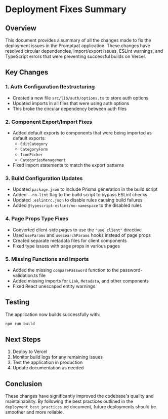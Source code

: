 # Deployment Fixes Summary

## Overview

This document provides a summary of all the changes made to fix the deployment issues in the Promptaat application. These changes have resolved circular dependencies, import/export issues, ESLint warnings, and TypeScript errors that were preventing successful builds on Vercel.

## Key Changes

### 1. Auth Configuration Restructuring

- Created a new file `src/lib/auth/options.ts` to store auth options
- Updated imports in all files that were using auth options
- This broke the circular dependency between auth files

### 2. Component Export/Import Fixes

- Added default exports to components that were being imported as default exports:
  - `EditCategory`
  - `CategoryForm`
  - `IconPicker`
  - `CategoriesManagement`
- Fixed import statements to match the export patterns

### 3. Build Configuration Updates

- Updated `package.json` to include Prisma generation in the build script
- Added `--no-lint` flag to the build script to bypass ESLint checks
- Updated `.eslintrc.json` to disable rules causing build failures
- Added `@typescript-eslint/no-namespace` to the disabled rules

### 4. Page Props Type Fixes

- Converted client-side pages to use the `"use client"` directive
- Used `useParams` and `useSearchParams` hooks instead of page props
- Created separate metadata files for client components
- Fixed type issues with page props in various pages

### 5. Missing Functions and Imports

- Added the missing `comparePassword` function to the password-validation.ts file
- Added missing imports for `Link`, `Metadata`, and other components
- Fixed React unescaped entity warnings

## Testing

The application now builds successfully with:

```bash
npm run build
```

## Next Steps

1. Deploy to Vercel
2. Monitor build logs for any remaining issues
3. Test the application in production
4. Update documentation as needed

## Conclusion

These changes have significantly improved the codebase's quality and maintainability. By following the best practices outlined in the `deployment_best_practices.md` document, future deployments should be smoother and more reliable.
